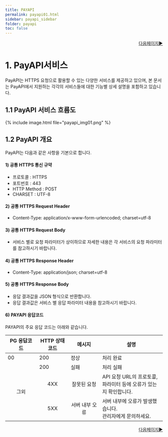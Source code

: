 ```yaml
---
title: PAYAPI
permalink: payapi01.html
sidebar: payapi_sidebar
folder: payapi
toc: false
---
```


<div style="display: inline-block; width: 100%;">
  <a style="float:right;" href="/payapi02.html">다음페이지▶</a>
</div>

# 1. PayAPI서비스

PayAPI는 HTTPS 요청으로 활용할 수 있는 다양한 서비스를 제공하고 있으며, 본 문서는 PayAPI에서 지원하는 각각의 서비스들에 대한 기능별 상세 설명을 포함하고 있습니다.

## 1.1 PayAPI 서비스 흐름도

{% include image.html file="payapi_img01.png" %}

## 1.2 PayAPI 개요

PayAPI는 다음과 같은 사항을 기본으로 합니다.

#### 1) 공통 HTTPS 통신 규약
- 프로토콜 : HTTPS
- 포트번호 : 443
- HTTP Method : POST
- CHARSET : UTF-8

#### 2) 공통 HTTPS Request Header

- Content-Type: application/x-www-form-urlencoded; charset=utf-8

#### 3) 공통 HTTPS Request Body

- 서비스 별로 요청 파라미터가 상이하므로 자세한 내용은 각 서비스의 요청 파라미터를 참고하시기 바랍니다.

#### 4) 공통 HTTPS Response Header

- Content-Type: application/json; charset=utf-8

#### 5) 공통 HTTPS Response Body

- 응답 결과값을 JSON 형식으로 반환합니다.
- 응답 결과값은 서비스 별 응답 파라미터 내용을 참고하시기 바랍니다.

#### 6) PAYAPI 응답코드

PAYAPI의 주요 응답 코드는 아래와 같습니다.

<table class="tg" style="width: 100%">
  <colgroup>
    <col style="text-align: center; width: 20%">
    <col style="text-align: center; width: 20%">
    <col style="text-align: center; width: 20%">
    <col style="text-align: center; width: 40%">
  </colgroup>
  <thead>
    <tr>
      <th class="tg-0lax">PG 응답코드</th>
      <th class="tg-0lax">HTTP 상태 코드</th>
      <th class="tg-0lax">메시지</th>
      <th class="tg-02ax">설명</th>
    </tr>
  </thead>
  <tbody>
    <tr>
      <td class="tg-0lax">00</td>
      <td class="tg-0lax">200</td>
      <td class="tg-0lax">정상</td>
      <td class="tg-01ax">처리 완료</td>
    </tr>
    <tr>
      <td class="tg-0lax" rowspan="3" style="text-align :center;vertical-align: middle">그외</td>
      <td class="tg-0lax">200</td>
      <td class="tg-0lax">실패</td>
      <td class="tg-0lax">처리 실패</td>
    </tr>
    <tr>
      <td class="tg-0lax" style="text-align: center; vertical-align: middle">4XX</td>
      <td class="tg-0lax" style="text-align: center;">잘못된 요청</td>
      <td class="tg-0lax">API 요청 URL의 프로토콜, 파라미터 등에 오류가 있는지 확인합니다.</td>
    </tr>
    <tr>
      <td class="tg-0lax" style="text-align: center; vertical-align: middle">5XX</td>
      <td class="tg-0lax" style="text-align: center;">서버 내부 오류</td>
      <td class="tg-0lax">서버 내부에 오류가 발생했습니다.<br>관리자에게 문의하세요.</td>
    </tr>
  </tbody>
</table>

<div style="display: inline-block; width: 100%;">
  <a style="float:right;" href="/payapi02.html">다음페이지▶</a>
</div>